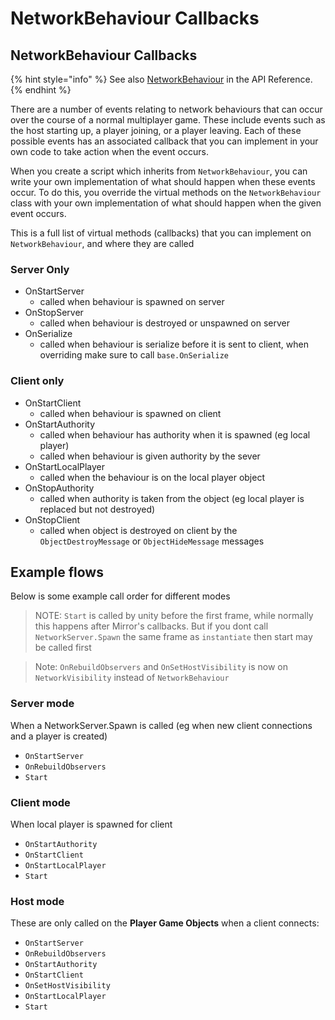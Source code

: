 # NetworkBehaviour Callbacks

## NetworkBehaviour Callbacks <a href="#networkbehaviour-callbacks" id="networkbehaviour-callbacks"></a>

{% hint style="info" %}
See also [NetworkBehaviour](https://mirror-networking.com/docs/api/Mirror.NetworkBehaviour.html) in the API Reference.
{% endhint %}

There are a number of events relating to network behaviours that can occur over the course of a normal multiplayer game. These include events such as the host starting up, a player joining, or a player leaving. Each of these possible events has an associated callback that you can implement in your own code to take action when the event occurs.

When you create a script which inherits from `NetworkBehaviour`, you can write your own implementation of what should happen when these events occur. To do this, you override the virtual methods on the `NetworkBehaviour` class with your own implementation of what should happen when the given event occurs.

This is a full list of virtual methods (callbacks) that you can implement on `NetworkBehaviour`, and where they are called

### Server Only <a href="#server-only" id="server-only"></a>

* OnStartServer
  * called when behaviour is spawned on server
* OnStopServer
  * called when behaviour is destroyed or unspawned on server
* OnSerialize
  * called when behaviour is serialize before it is sent to client, when overriding make sure to call `base.OnSerialize`

### Client only <a href="#client-only" id="client-only"></a>

* OnStartClient
  * called when behaviour is spawned on client
* OnStartAuthority
  * called when behaviour has authority when it is spawned (eg local player)
  * called when behaviour is given authority by the sever
* OnStartLocalPlayer
  * called when the behaviour is on the local player object
* OnStopAuthority
  * called when authority is taken from the object (eg local player is replaced but not destroyed)
* OnStopClient
  * called when object is destroyed on client by the `ObjectDestroyMessage` or `ObjectHideMessage` messages

## Example flows <a href="#example-flows" id="example-flows"></a>

Below is some example call order for different modes

> NOTE: `Start` is called by unity before the first frame, while normally this happens after Mirror's callbacks. But if you dont call `NetworkServer.Spawn` the same frame as `instantiate` then start may be called first

> Note: `OnRebuildObservers` and `OnSetHostVisibility` is now on `NetworkVisibility` instead of `NetworkBehaviour`

### Server mode <a href="#server-mode" id="server-mode"></a>

When a NetworkServer.Spawn is called (eg when new client connections and a player is created)

* `OnStartServer`
* `OnRebuildObservers`
* `Start`

### Client mode <a href="#client-mode" id="client-mode"></a>

When local player is spawned for client

* `OnStartAuthority`
* `OnStartClient`
* `OnStartLocalPlayer`
* `Start`

### Host mode <a href="#host-mode" id="host-mode"></a>

These are only called on the **Player Game Objects** when a client connects:

* `OnStartServer`
* `OnRebuildObservers`
* `OnStartAuthority`
* `OnStartClient`
* `OnSetHostVisibility`
* `OnStartLocalPlayer`
* `Start`
